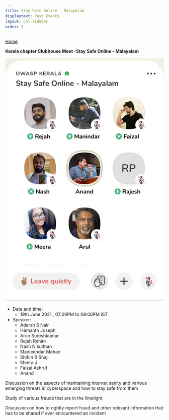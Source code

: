 ```yaml
---
title: Stay Safe Online - Malayalam
displaytext: Past Events
layout: col-sidebar
order: 2
---
```


[Home](../index.html)


**Kerala chapter Clubhouse Meet -Stay Safe Online - Malayalam**


![Kerala chapter Clubhouse Meet -Stay Safe Online - Malayalam](../assets/images/clubhouse-event-stay-safe-online.jpeg)


- Date and time:
    - 19th June 2021 , 07:00PM to 09:00PM IST
- Speaker:
    - Adarsh S Nair
    - Hemanth Joseph
    - Arun Sureshkumar
    - Rejah Rehim
    - Nash N sulthan 
    - Manieendar Mohan
    - Shibin B Shaji
    - Meera J
    - Faizal Ashruf
    - Anand

Discussion on the aspects of maintaining internet sanity and various emerging threats in cyberspace and how to stay safe from them

Study of various frauds that are in the limelight

Discussion on how to rightly report fraud and other relevant information that has to be shared if ever encountered an incident

